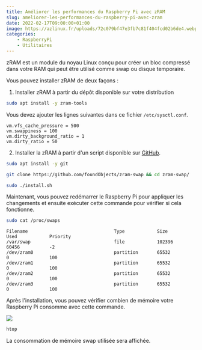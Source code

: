 ```yaml
---
title: Améliorer les performances du Raspberry Pi avec zRAM
slug: ameliorer-les-performances-du-raspberry-pi-avec-zram
date: 2022-02-17T09:00:00+01:00
image: https://azlinux.fr/uploads/72c079bf47e3fb7c81f404fcd02b6de4.webp
categories:
    - RaspberryPi
    - Utilitaires
---
```


zRAM est un module du noyau Linux conçu pour créer un bloc compressé dans votre RAM qui peut être utilisé comme swap ou disque temporaire.

Vous pouvez installer zRAM de deux façons :

1. Installer zRAM à partir du dépôt disponible sur votre distribution

```bash
sudo apt install -y zram-tools
```

Vous devez ajouter les lignes suivantes dans ce fichier `/etc/sysctl.conf`.

```
vm.vfs_cache_pressure = 500
vm.swappiness = 100
vm.dirty_background_ratio = 1
vm.dirty_ratio = 50
```

2. Installer la zRAM à partir d'un script disponible sur [GitHub](https://github.com/foundObjects/zram-swap).

```bash
sudo apt install -y git
```

```bash
git clone https://github.com/foundObjects/zram-swap && cd zram-swap/
```

```bash
sudo ./install.sh
```

Maintenant, vous pouvez redémarrer le Raspberry Pi pour appliquer les changements et ensuite exécuter cette commande pour vérifier si cela fonctionne.

```bash
sudo cat /proc/swaps
```

```
Filename                                Type            Size            Used            Priority
/var/swap                               file            102396          60456           -2
/dev/zram0                              partition       65532           0               100
/dev/zram1                              partition       65532           0               100
/dev/zram2                              partition       65532           0               100
/dev/zram3                              partition       65532           0               100
```

Après l'installation, vous pouvez vérifier combien de mémoire votre Raspberry Pi consomme avec cette commande.

![](https://azlinux.fr/v1/images/7934485/raw.jpeg)

```bash
htop
```

La consommation de mémoire swap utilisée sera affichée.
